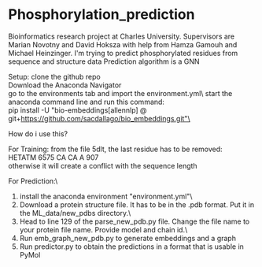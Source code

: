# Phosphorylation_prediction
Bioinformatics research project at Charles University. Supervisors are Marian Novotny and David Hoksza with help from Hamza Gamouh and Michael Heinzinger.
I'm trying to predict phosphorylated residues from sequence and structure data
Prediction algorithm is a GNN


Setup:
clone the github repo\
Download the Anaconda Navigator\
go to the environments tab and import the environment.yml\ 
start the anaconda command line and run this command:\
pip install -U "bio-embeddings[allennlp] @ git+https://github.com/sacdallago/bio_embeddings.git"\



How do i use this?

For Training:
from the file 5dlt, the last residue has to be removed:\
HETATM 6575 CA    CA A 907\
otherwise it will create a conflict with the sequence length

For Prediction:\
1. install the anaconda environment "environment.yml"\
2. Download a protein structure file. It has to be in the .pdb format. Put it in the ML_data/new_pdbs directory.\
3. Head to line 129 of the parse_new_pdb.py file. Change the file name to your protein file name. Provide model and chain id.\
4. Run emb_graph_new_pdb.py to generate embeddings and a graph
5. Run predictor.py to obtain the predictions in a format that is usable in PyMol

